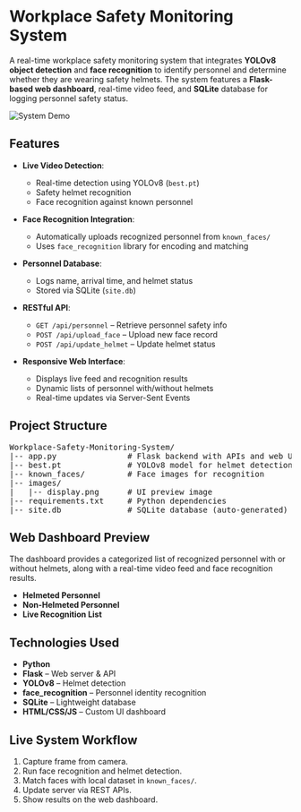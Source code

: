 # Workplace Safety Monitoring System

A real-time workplace safety monitoring system that integrates **YOLOv8 object detection** and **face recognition** to identify personnel and determine whether they are wearing safety helmets. The system features a **Flask-based web dashboard**, real-time video feed, and **SQLite** database for logging personnel safety status.

![System Demo](images/display.png)


## Features

- **Live Video Detection**:
  - Real-time detection using YOLOv8 (`best.pt`)
  - Safety helmet recognition
  - Face recognition against known personnel

- **Face Recognition Integration**:
  - Automatically uploads recognized personnel from `known_faces/`
  - Uses `face_recognition` library for encoding and matching

- **Personnel Database**:
  - Logs name, arrival time, and helmet status
  - Stored via SQLite (`site.db`)

- **RESTful API**:
  - `GET /api/personnel` – Retrieve personnel safety info
  - `POST /api/upload_face` – Upload new face record
  - `POST /api/update_helmet` – Update helmet status

- **Responsive Web Interface**:
  - Displays live feed and recognition results
  - Dynamic lists of personnel with/without helmets
  - Real-time updates via Server-Sent Events


## Project Structure

<pre>
Workplace-Safety-Monitoring-System/
|-- app.py               # Flask backend with APIs and web UI
|-- best.pt              # YOLOv8 model for helmet detection
|-- known_faces/         # Face images for recognition
|-- images/
|   |-- display.png      # UI preview image
|-- requirements.txt     # Python dependencies
|-- site.db              # SQLite database (auto-generated)
</pre>


## Web Dashboard Preview

The dashboard provides a categorized list of recognized personnel with or without helmets, along with a real-time video feed and face recognition results.

- **Helmeted Personnel**
- **Non-Helmeted Personnel**
- **Live Recognition List**


## Technologies Used

- **Python**
- **Flask** – Web server & API
- **YOLOv8** – Helmet detection
- **face_recognition** – Personnel identity recognition
- **SQLite** – Lightweight database
- **HTML/CSS/JS** – Custom UI dashboard


## Live System Workflow

1. Capture frame from camera.
2. Run face recognition and helmet detection.
3. Match faces with local dataset in `known_faces/`.
4. Update server via REST APIs.
5. Show results on the web dashboard.

